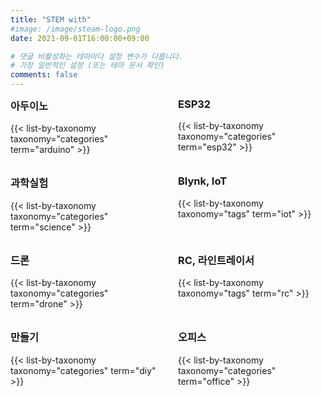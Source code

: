 ```yaml
---
title: "STEM with" 
#image: /image/steam-logo.png
date: 2021-09-01T16:00:00+09:00

# 댓글 비활성화는 테마마다 설정 변수가 다릅니다.
# 가장 일반적인 설정 (또는 테마 문서 확인)
comments: false
---
```

<style>
.grid-two {
  display: grid;
  grid-template-columns: 1fr 1fr;
  gap: 2rem;
}
.grid-two h3 {
  margin-top: 0;
}

/* ✅ 화면이 768px 이하일 때는 1열로 전환 */
@media (max-width: 768px) {
  .grid-two {
    grid-template-columns: 1fr;
  }
}
</style>

<div class="grid-two">

<div>
<h3>아두이노</h3>
{{< list-by-taxonomy taxonomy="categories" term="arduino" >}}
</div>

<div>
<h3>ESP32</h3>
{{< list-by-taxonomy taxonomy="categories" term="esp32" >}}
</div>

<div>
<h3>과학실험</h3>
{{< list-by-taxonomy taxonomy="categories" term="science" >}}
</div>

<div>
<h3>Blynk, IoT</h3>
{{< list-by-taxonomy taxonomy="tags" term="iot" >}}
</div>

<div>
<h3>드론</h3>
{{< list-by-taxonomy taxonomy="categories" term="drone" >}}
</div>

<div>
<h3>RC, 라인트레이서</h3>
{{< list-by-taxonomy taxonomy="tags" term="rc" >}}
</div>

<div>
<h3>만들기</h3>
{{< list-by-taxonomy taxonomy="categories" term="diy" >}}
</div>

<div>
<h3>오피스</h3>
{{< list-by-taxonomy taxonomy="categories" term="office" >}}
</div>

</div>
